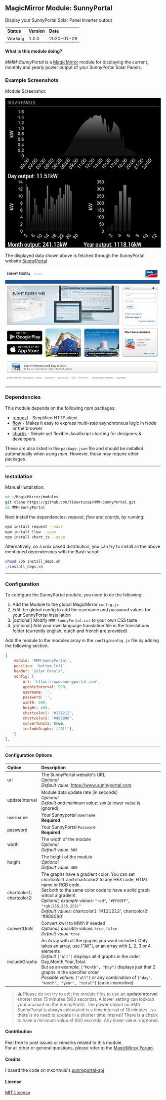 ## MagicMirror Module: SunnyPortal

Display your SunnyPortal Solar Panel Inverter output

| Status | Version | Date | 
|:------- |:------- |:---- |
| Working | 1.0.0 | 2020-01-28 |

#### What is this module doing?

*MMM-SunnyPortal* is a [MagicMirror](https://github.com/MichMich/MagicMirror) module for displaying the 
current, monthly and yearly power output of your SunnyPortal Solar Panels. 

### Example Screenshots

Module Screenshot:

![Full](./images/SunnyPortal1.png)

The displayed data shown above is fetched through the SunnyPortal website [SunnyPortal](https://www.sunnyportal.com)

![Full](./images/SunnyPortal2.png)

---

### Dependencies

This module depends on the following *npm* packages:

* [request](https://github.com/request/request)  - Simplified HTTP client
* [flow](https://github.com/willconant/flow-js)  - Makes it easy to express multi-step asynchronous logic in Node or the browser
* [chartjs](https://github.com/chartjs/Chart.js) - Simple yet flexible JavaScript charting for designers & developers.

These are also listed in the `package.json` file and should be installed automatically when using *npm*.
However, those may require other packages. 

---

### Installation

Manual Installation:

```bash
cd ~/MagicMirror/modules
git clone https://github.com/linuxtuxie/MMM-SunnyPortal.git
cd MMM-SunnyPortal
```

Next install the dependencies: *request*, *flow* and *chartjs*, by running:

```bash
npm install request --save
npm install flow --save
npm install chart.js --save

```

Alternatively, on a *unix* based distribution, you can try to install all the above mentioned dependencies with the Bash script:

```bash
chmod 755 install_deps.sh
./install_deps.sh
```

---

### Configuration 

To configure the SunnyPortal module, you need to do the following:

1. Add the Module to the global MagicMirror `config.js` 
2. Edit the global config to add the username and password values for your SunnyPortal installation
3. [optional] Modify `MMM-SunnyPortal.css` to your own CSS taste
4. [optional] Add your own language translation file in the translations folder (currently english, dutch and french are provided)


Add the module to the modules array in the `config/config.js` file by adding the following section. 

```javascript
{
    module: 'MMM-SunnyPortal',
    position: 'bottom_left',
    header: 'Solar Panels',
    config: {
    	url: 'https://www.sunnyportal.com',
        updateInterval: 900,
        username: '',
        password: '',
        width: 500,
        height: 400,
        chartcolor1: '#121212',
        chartcolor2: '#909090',
        convertUnits: true,
        includeGraphs: ["All"],
    }
},
```

---

#### Configuration Options 

| Option            | Description  |
|:----------------- |:------------ | 
| url               | The SunnyPortal website's URL<br>*Optional*<br>*Default value:* https://www.sunnyportal.com |
| updateInterval    | Module data update rate [in seconds]<br>*Optional*<br>*Default and minimum value:* `900` (a lower value is ignored)|
| username          | Your Sunnyportal `Username`<br>**Required** |
| password          | Your SunnyPortal `Password`<br>**Required**  |
| width             | The width of the module<br>*Optional*<br>*Default value:* `500` |
| height            | The height of the module<br>*Optional*<br>*Default value:* `400` |
| chartcolor1:<br>chartcolor2: | The graphs have a gradient color. You can set chartcolor1 and chartcolor2 to any HEX code, HTML name or RGB code.<br>Set both to the same color code to have a solid graph witout a gradient.<br>*Optional, example values:* `"red"`, `"#FF00FF"`, `"rgb(255,255,255)"`<br>*Default values:* chartcolor1: '#121212', chartcolor2: '#909090' |
| convertUnits      | Convert kwH to MWh if needed<br>*Optional, possible values:* `true`, `false`<br>*Default value:* `true`<br> |
| includeGraphs     | An Array with all the graphs you want included. Only takes an array, use ["All"], or an array with 1, 2, 3 or 4 elements<br>*Default* `["All"]` displays all 4 graphs in the order Day,Month,Year,Total.<br>But as an example: `["Month", "Day"]` displays just that 2 graphs in the specifier order<br>*Possible values:* `["all"]` or any combination of `["day", "month", "year", "total"]` (case insensitive)|

> :warning: Please do not try to edit the module files to use an **updateInterval** shorter than 15 minutes (900 seconds).
> A lower setting can lockout your account on the SunnyPortal. The power output on SMA SunnyPortal is always
> calculated in a time interval of 15 minutes...so there is no need to update in a shorter time interval!
> There is a check to have a minimum value of 900 seconds. Any lower value is ignored.

#### Contribution

Feel free to post issues or remarks related to this module.  
For all other or general questions, please refer to the [MagicMirror Forum](https://forum.magicmirror.builders/).

#### Credits
I based the code on mkorthuis's [sunnyportal-api](https://github.com/mkorthuis/sunnyportal-api/)

#### License 

[MIT License](https://github.com/linuxtuxie/MMM-SunnyPortal/blob/master/LICENSE) 

